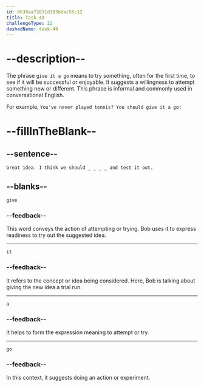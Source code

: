 ```yaml
---
id: 6638aa72831d185bdac55c12
title: Task 49
challengeType: 22
dashedName: task-49
---
```


<!--
AUDIO REFERENCE:
Bob: Great idea. I think we should give it a go and test it out.
-->

# --description--

The phrase `give it a go` means to try something, often for the first time, to see if it will be successful or enjoyable. It suggests a willingness to attempt something new or different. This phrase is informal and commonly used in conversational English.

For example, `You've never played tennis? You should give it a go!`

# --fillInTheBlank--

## --sentence--

`Great idea. I think we should _ _ _ _ and test it out.`

## --blanks--

`give`

### --feedback--

This word conveys the action of attempting or trying. Bob uses it to express readiness to try out the suggested idea.

---

`it`

### --feedback--

It refers to the concept or idea being considered. Here, Bob is talking about giving the new idea a trial run.

---

`a`

### --feedback--

It helps to form the expression meaning to attempt or try.

---

`go`

### --feedback--

In this context, it suggests doing an action or experiment.
